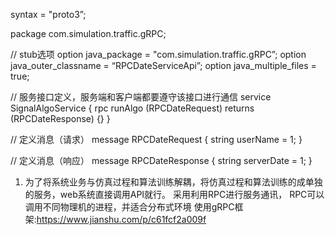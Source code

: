 


syntax = "proto3”;

package com.simulation.traffic.gRPC;

// stub选项
option java_package = "com.simulation.traffic.gRPC”;
option java_outer_classname = “RPCDateServiceApi”;
option java_multiple_files = true;


// 服务接口定义，服务端和客户端都要遵守该接口进行通信
service SignalAlgoService {
  rpc runAlgo (RPCDateRequest) returns (RPCDateResponse) {}
}

// 定义消息（请求）
message RPCDateRequest {
  string userName = 1;
}

// 定义消息（响应）
message RPCDateResponse {
  string serverDate = 1;
}




1. 为了将系统业务与仿真过程和算法训练解耦，将仿真过程和算法训练的成单独的服务，web系统直接调用API就行。
      采用利用RPC进行服务通讯， RPC可以调用不同物理机的进程，并适合分布式环境
      使用gRPC框架:https://www.jianshu.com/p/c61fcf2a009f